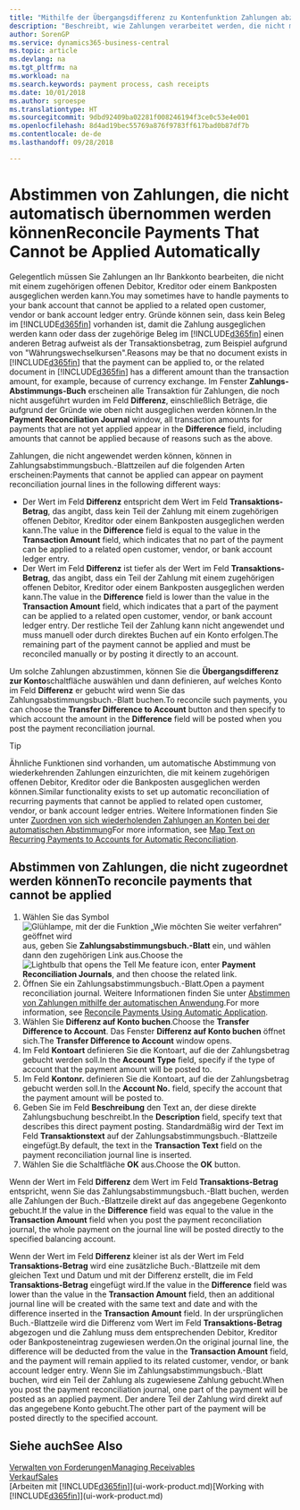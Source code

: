 ```yaml
---
title: "Mithilfe der Übergangsdifferenz zu Kontenfunktion Zahlungen abzustimmen| Microsoft Docs"
description: "Beschreibt, wie Zahlungen verarbeitet werden, die nicht mit einem Beleg ausgeglichen werden können - beispielsweise wenn ein Wechselkurs Beträge bucht, die sich unterscheiden."
author: SorenGP
ms.service: dynamics365-business-central
ms.topic: article
ms.devlang: na
ms.tgt_pltfrm: na
ms.workload: na
ms.search.keywords: payment process, cash receipts
ms.date: 10/01/2018
ms.author: sgroespe
ms.translationtype: HT
ms.sourcegitcommit: 9dbd92409ba02281f008246194f3ce0c53e4e001
ms.openlocfilehash: 8d4ad19bec55769a876f9783ff617bad0b87df7b
ms.contentlocale: de-de
ms.lasthandoff: 09/28/2018

---
```

# <a name="reconcile-payments-that-cannot-be-applied-automatically"></a><span data-ttu-id="90929-103">Abstimmen von Zahlungen, die nicht automatisch übernommen werden können</span><span class="sxs-lookup"><span data-stu-id="90929-103">Reconcile Payments That Cannot be Applied Automatically</span></span>
<span data-ttu-id="90929-104">Gelegentlich müssen Sie Zahlungen an Ihr Bankkonto bearbeiten, die nicht mit einem zugehörigen offenen Debitor, Kreditor oder einem Bankposten ausgeglichen werden kann.</span><span class="sxs-lookup"><span data-stu-id="90929-104">You may sometimes have to handle payments to your bank account that cannot be applied to a related open customer, vendor or bank account ledger entry.</span></span> <span data-ttu-id="90929-105">Gründe können sein, dass kein Beleg im [!INCLUDE[d365fin](includes/d365fin_md.md)] vorhanden ist, damit die Zahlung ausgeglichen werden kann oder dass der zugehörige Beleg im [!INCLUDE[d365fin](includes/d365fin_md.md)] einen anderen Betrag aufweist als der Transaktionsbetrag, zum Beispiel aufgrund von "Währungswechselkursen".</span><span class="sxs-lookup"><span data-stu-id="90929-105">Reasons may be that no document exists in [!INCLUDE[d365fin](includes/d365fin_md.md)] that the payment can be applied to, or the related document in [!INCLUDE[d365fin](includes/d365fin_md.md)] has a different amount than the transaction amount, for example, because of currency exchange.</span></span> <span data-ttu-id="90929-106">Im Fenster **Zahlungs-Abstimmungs-Buch** erscheinen alle Transaktion für Zahlungen, die noch nicht ausgeführt wurden im Feld **Differenz**, einschließlich Beträge, die aufgrund der Gründe wie oben nicht ausgeglichen werden können.</span><span class="sxs-lookup"><span data-stu-id="90929-106">In the **Payment Reconciliation Journal** window, all transaction amounts for payments that are not yet applied appear in the **Difference** field, including amounts that cannot be applied because of reasons such as the above.</span></span>

<span data-ttu-id="90929-107">Zahlungen, die nicht angewendet werden können, können in Zahlungsabstimmungsbuch.-Blattzeilen auf die folgenden Arten erscheinen:</span><span class="sxs-lookup"><span data-stu-id="90929-107">Payments that cannot be applied can appear on payment reconciliation journal lines in the following different ways:</span></span>

* <span data-ttu-id="90929-108">Der Wert im Feld **Differenz** entspricht dem Wert im Feld **Transaktions-Betrag**, das angibt, dass kein Teil der Zahlung mit einem zugehörigen offenen Debitor, Kreditor oder einem Bankposten ausgeglichen werden kann.</span><span class="sxs-lookup"><span data-stu-id="90929-108">The value in the **Difference** field is equal to the value in the **Transaction Amount** field, which indicates that no part of the payment can be applied to a related open customer, vendor, or bank account ledger entry.</span></span>
* <span data-ttu-id="90929-109">Der Wert im Feld **Differenz** ist tiefer als der Wert im Feld **Transaktions-Betrag**, das angibt, dass ein Teil der Zahlung mit einem zugehörigen offenen Debitor, Kreditor oder einem Bankposten ausgeglichen werden kann.</span><span class="sxs-lookup"><span data-stu-id="90929-109">The value in the **Difference** field is lower than the value in the **Transaction Amount** field, which indicates that a part of the payment can be applied to a related open customer, vendor, or bank account ledger entry.</span></span> <span data-ttu-id="90929-110">Der restliche Teil der Zahlung kann nicht angewendet und muss manuell oder durch direktes Buchen auf ein Konto erfolgen.</span><span class="sxs-lookup"><span data-stu-id="90929-110">The remaining part of the payment cannot be applied and must be reconciled manually or by posting it directly to an account.</span></span>

<span data-ttu-id="90929-111">Um solche Zahlungen abzustimmen, können Sie die **Übergangsdifferenz zur Konto**schaltfläche auswählen und dann definieren, auf welches Konto im Feld **Differenz** er gebucht wird wenn Sie das Zahlungsabstimmungsbuch.-Blatt buchen.</span><span class="sxs-lookup"><span data-stu-id="90929-111">To reconcile such payments, you can choose the **Transfer Difference to Account** button and then specify to which account the amount in the **Difference** field will be posted when you post the payment reconciliation journal.</span></span>

> [!TIP]  
>   <span data-ttu-id="90929-112">Ähnliche Funktionen sind vorhanden, um automatische Abstimmung von wiederkehrenden Zahlungen einzurichten, die mit keinem zugehörigen offenen Debitor, Kreditor oder die Bankposten ausgeglichen werden können.</span><span class="sxs-lookup"><span data-stu-id="90929-112">Similar functionality exists to set up automatic reconciliation of recurring payments that cannot be applied to related open customer, vendor, or bank account ledger entries.</span></span> <span data-ttu-id="90929-113">Weitere Informationen finden Sie unter [Zuordnen von sich wiederholenden Zahlungen an Konten bei der automatischen Abstimmung](receivables-how-map-text-recurring-payments-accounts-auto-reconcilliation.md)</span><span class="sxs-lookup"><span data-stu-id="90929-113">For more information, see [Map Text on Recurring Payments to Accounts for Automatic Reconciliation](receivables-how-map-text-recurring-payments-accounts-auto-reconcilliation.md).</span></span>

## <a name="to-reconcile-payments-that-cannot-be-applied"></a><span data-ttu-id="90929-114">Abstimmen von Zahlungen, die nicht zugeordnet werden können</span><span class="sxs-lookup"><span data-stu-id="90929-114">To reconcile payments that cannot be applied</span></span>
1. <span data-ttu-id="90929-115">Wählen Sie das Symbol ![Glühlampe, mit der die Funktion „Wie möchten Sie weiter verfahren“ geöffnet wird](media/ui-search/search_small.png "Wie möchten Sie weiter verfahren?") aus, geben Sie **Zahlungsabstimmungsbuch.-Blatt** ein, und wählen dann den zugehörigen Link aus.</span><span class="sxs-lookup"><span data-stu-id="90929-115">Choose the ![Lightbulb that opens the Tell Me feature](media/ui-search/search_small.png "Tell me what you want to do") icon, enter **Payment Reconciliation Journals**, and then choose the related link.</span></span>
2. <span data-ttu-id="90929-116">Öffnen Sie ein Zahlungsabstimmungsbuch.-Blatt.</span><span class="sxs-lookup"><span data-stu-id="90929-116">Open a payment reconciliation journal.</span></span> <span data-ttu-id="90929-117">Weitere Informationen finden Sie unter [Abstimmen von Zahlungen mithilfe der automatischen Anwendung](receivables-how-reconcile-payments-auto-application.md).</span><span class="sxs-lookup"><span data-stu-id="90929-117">For more information, see [Reconcile Payments Using Automatic Application](receivables-how-reconcile-payments-auto-application.md).</span></span>
3. <span data-ttu-id="90929-118">Wählen Sie **Differenz auf Konto buchen**.</span><span class="sxs-lookup"><span data-stu-id="90929-118">Choose the **Transfer Difference to Account**.</span></span> <span data-ttu-id="90929-119">Das Fenster **Differenz auf Konto buchen** öffnet sich.</span><span class="sxs-lookup"><span data-stu-id="90929-119">The **Transfer Difference to Account** window opens.</span></span>
4. <span data-ttu-id="90929-120">Im Feld **Kontoart** definieren Sie die Kontoart, auf die der Zahlungsbetrag gebucht werden soll.</span><span class="sxs-lookup"><span data-stu-id="90929-120">In the **Account Type** field, specify if the type of account that the payment amount will be posted to.</span></span>
5. <span data-ttu-id="90929-121">Im Feld **Kontonr.** definieren Sie die Kontoart, auf die der Zahlungsbetrag gebucht werden soll.</span><span class="sxs-lookup"><span data-stu-id="90929-121">In the **Account No.** field, specify the account that the payment amount will be posted to.</span></span>
6. <span data-ttu-id="90929-122">Geben Sie im Feld **Beschreibung** den Text an, der diese direkte Zahlungsbuchung beschreibt.</span><span class="sxs-lookup"><span data-stu-id="90929-122">In the **Description** field, specify text that describes this direct payment posting.</span></span> <span data-ttu-id="90929-123">Standardmäßig wird der Text im Feld **Transaktionstext** auf der Zahlungsabstimmungsbuch.-Blattzeile eingefügt.</span><span class="sxs-lookup"><span data-stu-id="90929-123">By default, the text in the **Transaction Text** field on the payment reconciliation journal line is inserted.</span></span>
7. <span data-ttu-id="90929-124">Wählen Sie die Schaltfläche **OK** aus.</span><span class="sxs-lookup"><span data-stu-id="90929-124">Choose the **OK** button.</span></span>

<span data-ttu-id="90929-125">Wenn der Wert im Feld **Differenz** dem Wert im Feld **Transaktions-Betrag** entspricht, wenn Sie das Zahlungsabstimmungsbuch.-Blatt buchen, werden alle Zahlungen der Buch.-Blattzeile direkt auf das angegebene Gegenkonto gebucht.</span><span class="sxs-lookup"><span data-stu-id="90929-125">If the value in the **Difference** field was equal to the value in the **Transaction Amount** field when you post the payment reconciliation journal, the whole payment on the journal line will be posted directly to the specified balancing account.</span></span>

<span data-ttu-id="90929-126">Wenn der Wert im Feld **Differenz** kleiner ist als der Wert im Feld **Transaktions-Betrag** wird eine zusätzliche Buch.-Blattzeile mit dem gleichen Text und Datum und mit der Differenz erstellt, die im Feld **Transaktions-Betrag** eingefügt wird.</span><span class="sxs-lookup"><span data-stu-id="90929-126">If the value in the **Difference** field was lower than the value in the **Transaction Amount** field, then an additional journal line will be created with the same text and date and with the difference inserted in the **Transaction Amount** field.</span></span> <span data-ttu-id="90929-127">In der ursprünglichen Buch.-Blattzeile wird die Differenz vom Wert im Feld **Transaktions-Betrag** abgezogen und die Zahlung muss dem entsprechenden Debitor, Kreditor oder Bankposteneintrag zugewiesen werden.</span><span class="sxs-lookup"><span data-stu-id="90929-127">On the original journal line, the difference will be deducted from the value in the **Transaction Amount** field, and the payment will remain applied to its related customer, vendor, or bank account ledger entry.</span></span> <span data-ttu-id="90929-128">Wenn Sie im Zahlungsabstimmungsbuch.-Blatt buchen, wird ein Teil der Zahlung als zugewiesene Zahlung gebucht.</span><span class="sxs-lookup"><span data-stu-id="90929-128">When you post the payment reconciliation journal, one part of the payment will be posted as an applied payment.</span></span> <span data-ttu-id="90929-129">Der andere Teil der Zahlung wird direkt auf das angegebene Konto gebucht.</span><span class="sxs-lookup"><span data-stu-id="90929-129">The other part of the payment will be posted directly to the specified account.</span></span>

## <a name="see-also"></a><span data-ttu-id="90929-130">Siehe auch</span><span class="sxs-lookup"><span data-stu-id="90929-130">See Also</span></span>
[<span data-ttu-id="90929-131">Verwalten von Forderungen</span><span class="sxs-lookup"><span data-stu-id="90929-131">Managing Receivables</span></span>](receivables-manage-receivables.md)  
[<span data-ttu-id="90929-132">Verkauf</span><span class="sxs-lookup"><span data-stu-id="90929-132">Sales</span></span>](sales-manage-sales.md)  
<span data-ttu-id="90929-133">[Arbeiten mit [!INCLUDE[d365fin](includes/d365fin_md.md)]](ui-work-product.md)</span><span class="sxs-lookup"><span data-stu-id="90929-133">[Working with [!INCLUDE[d365fin](includes/d365fin_md.md)]](ui-work-product.md)</span></span>

